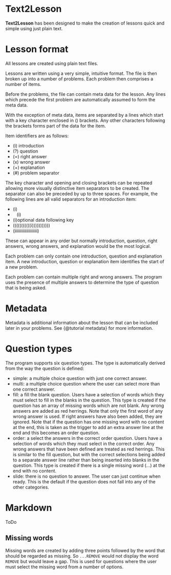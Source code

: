 # Text2Lesson

**Text2Lesson** has been designed to make the creation of lessons quick and
simple using just plain text.

# Lesson format

All lessons are created using plain text files.

Lessons are written using a very simple, intuitive format. The file is then
broken up into a number of problems. Each problem then comprises a number of
items.

Before the problems, the file can contain meta data for the lesson. Any lines
which precede the first problem are automatically assumed to form the meta data.

With the exception of meta data, items are separated by a lines which start with
a key character enclosed in () brackets. Any other characters following the
brackets forms part of the data for the item.

Item identifiers are as follows:

- (i) introduction
- (?) question
- (=) right answer
- (x) wrong answer
- (+) explanation
- (#) problem separator

The key character and opening and closing brackets can be repeated allowing more
visually distinctive item separators to be created. The separator can also be
preceded by up to three spaces. For example, the following lines are all valid
separators for an introduction item:

- (i)
- &nbsp;&nbsp;&nbsp;(i)
- (i)optional data following key
- (((((((((((i)))))))))))
- (iiiiiiiiiiiiiiiiiiiii)

These can appear in any order but normally introduction, question, right
answers, wrong answers, and explanation would be the most logical.

Each problem can only contain one introduction, question and explanation item. A
new introduction, question or explanation item identifies the start of a new
problem.

Each problem can contain multiple right and wrong answers. The program uses the
presence of multiple answers to determine the type of question that is being
asked.

# Metadata

Metadata is additional information about the lesson that can be included later
in your problems. See {@tutorial metadata} for more information.

# Question types

The program supports six question types. The type is automatically derived from
the way the question is defined:

- simple: a multiple choice question with just one correct answer.
- multi: a multiple choice question where the user can select more than one
  correct answer.
- fill: a fill the blank question. Users have a selection of words which they
  must select to fill in the blanks in the question. This type is created if the
  question has an array of missing words which are not blank. Any wrong answers
  are added as red herrings. Note that only the first word of any wrong answer
  is used. If right answers have also been added, they are ignored. Note that if
  the question has one missing word with no content at the end, this is taken as
  the trigger to add an extra answer line at the end and this becomes an order
  question.
- order: a select the answers in the correct order question. Users have a
  selection of words which they must select in the correct order. Any wrong
  answers that have been defined are treated as red herrings. This is similar to
  the fill question, but with the correct selections being added to a separate
  answer line rather than being inserted into blanks in the question. This type
  is created if there is a single missing word (...) at the end with no content.
- slide: there is no question to answer. The user can just continue when ready.
  This is the default if the question does not fall into any of the other
  categories.

# Markdown

ToDo

## Missing words

Missing words are created by adding three points followed by the word that
should be regarded as missing. So `...REMOVE` would not display the word
`REMOVE` but would leave a gap. This is used for questions where the user must
select the missing word from a number of options.
